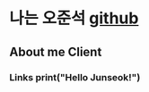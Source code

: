 # 나는 오준석 [github](https://github.com/IdeaBank)

## About me                     **Client**

### Links           print("Hello Junseok!")
